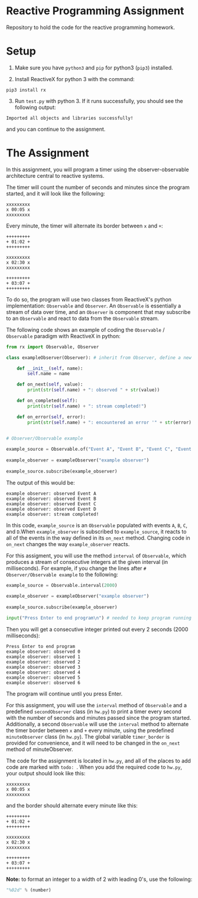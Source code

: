 # Reactive Programming Assignment

Repository to hold the code for the reactive programming homework.

# Setup

1. Make sure you have `python3` and `pip` for python3 (`pip3`) installed.

2. Install ReactiveX for python 3 with the command:

`pip3 install rx`

3. Run `test.py` with python 3. If it runs successfully, you should see the following output:

`Imported all objects and libraries successfully!`

and you can continue to the assignment.

# The Assignment

In this assignment, you will program a timer using the observer-observable architecture central to reactive systems.

The timer will count the number of seconds and minutes since the program started, and it will look like the following:

    xxxxxxxxx
    x 00:05 x
    xxxxxxxxx


Every minute, the timer will alternate its border between `x` and `+`:

    +++++++++
    + 01:02 +
    +++++++++

    xxxxxxxxx
    x 02:30 x
    xxxxxxxxx

    +++++++++
    + 03:07 +
    +++++++++
    
To do so, the program will use two classes from ReactiveX's python implementation: `Observable` and `Observer`. An `Observable` is essentially a stream of data over time, and an `Observer` is component that may subscribe to an `Observable` and react to data from the `Observable` stream. 

The following code shows an example of coding the `Observable` / `Observable` paradigm with ReactiveX in python:

```python
from rx import Observable, Observer

class exampleObserver(Observer): # inherit from Observer, define a new class

    def __init__(self, name):
        self.name = name

    def on_next(self, value):
        print(str(self.name) + ": observed " + str(value))

    def on_completed(self):
        print(str(self.name) + ": stream completed!")

    def on_error(self, error):
        print(str(self.name) + ": encountered an error '" + str(error) + "'")


# Observer/Observable example
 
example_source = Observable.of("Event A", "Event B", "Event C", "Event D")
 
example_observer = exampleObserver("example observer")
 
example_source.subscribe(example_observer)
```

The output of this would be:

    example observer: observed Event A
    example observer: observed Event B
    example observer: observed Event C
    example observer: observed Event D
    example observer: stream completed!


In this code, `example_source` is an `Observable` populated with events `A`, `B`, `C`, and `D`.When `example_observer` is subscribed to `example_source`, it reacts to all of the events in the way defined in its `on_next` method. Changing code in `on_next` changes the way `example_observer` reacts.

For this assigment, you will use the method `interval` of `Observable`, which produces a stream of consecutive integers at the given interval (in milliseconds). For example, if you change the lines after `# Observer/Observable example` to the following:

```python
example_source = Observable.interval(2000)
                            
example_observer = exampleObserver("example observer")
                            
example_source.subscribe(example_observer)

input("Press Enter to end program\n") # needed to keep program running
```
Then you will get a consecutive integer printed out every 2 seconds (2000 milliseconds):

    Press Enter to end program
    example observer: observed 0
    example observer: observed 1
    example observer: observed 2
    example observer: observed 3
    example observer: observed 4
    example observer: observed 5
    example observer: observed 6

The program will continue until you press Enter.

For this assignment, you will use the `interval` method of `Observable` and a predefined `secondObserver` class (in `hw.py`) to print a timer every second with the number of seconds and minutes passed since the program started. Additionally, a second `Observable` will use  the `interval` method to alternate the timer border between `x` and `+` every minute, using the predefined `minuteObserver` class (in `hw.py`). The global variable `timer_border` is provided for convenience, and it will need to be changed in the `on_next` method of minuteObserver.


The code for the assignment is located in `hw.py`, and all of the places to add code are marked with `todo: `. When you add the required code to `hw.py`, your output should look like this:

    xxxxxxxxx
    x 00:05 x
    xxxxxxxxx

and the border should alternate every minute like this:

    +++++++++
    + 01:02 +
    +++++++++

    xxxxxxxxx
    x 02:30 x
    xxxxxxxxx

    +++++++++
    + 03:07 +
    +++++++++


**Note:** to format an integer to a width of 2 with leading 0's, use the following:

```python
"%02d" % (number)
```